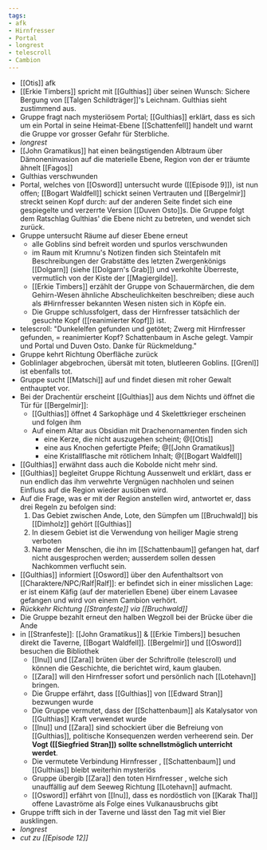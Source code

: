 ```yaml
---
tags:
- afk
- Hirnfresser
- Portal
- longrest
- telescroll
- Cambion
---
```



- [[Otis]] afk
- [[Erkie Timbers]] spricht mit [[Gulthias]] über seinen Wunsch: Sichere Bergung von [[Talgen Schildträger]]'s Leichnam. Gulthias sieht zustimmend aus.
- Gruppe fragt nach mysteriösem Portal; [[Gulthias]] erklärt, dass es sich um ein Portal in seine Heimat-Ebene [[Schattenfell]] handelt und warnt die Gruppe vor grosser Gefahr für Sterbliche. 
- *longrest*
- [[John Gramatikus]] hat einen beängstigenden Albtraum über Dämoneninvasion auf die materielle Ebene, Region von der er träumte ähnelt [[Fagos]]
- Gulthias verschwunden
- Portal, welches von [[Osword]] untersucht wurde ([[Episode 9]]), ist nun offen; [[Bogart Waldfell]] schickt seinen Vertrauten und [[Bergelmir]] streckt seinen Kopf durch: auf der anderen Seite findet sich eine gespiegelte und verzerrte Version [[Duven Osto]]s. Die Gruppe folgt dem Ratschlag Gulthias' die Ebene nicht zu betreten, und wendet sich zurück.
- Gruppe untersucht Räume auf dieser Ebene erneut
	- alle Goblins sind befreit worden und spurlos verschwunden
	- im Raum mit Krumnu's Notizen finden sich Steintafeln mit Beschreibungen der Grabstätte des letzten Zwergenkönigs [[Dolgarn]] (siehe [[Dolgarn's Grab]]) und verkohlte Überreste, vermutlich von der Kiste der [[Magiergilde]].
	- [[Erkie Timbers]] erzählt der Gruppe von Schauermärchen, die dem Gehirn-Wesen ähnliche Abscheulichkeiten beschreiben; diese auch als #Hirnfresser bekannten Wesen nisten sich in Köpfe ein.
	- Die Gruppe schlussfolgert, dass der Hirnfresser  tatsächlich der gesuchte Kopf ([[reanimierter Kopf]]) ist.
- telescroll: "Dunkelelfen gefunden und getötet; Zwerg mit Hirnfresser gefunden, = reanimierter Kopf? Schattenbaum in Asche gelegt. Vampir und Portal und Duven Osto. Danke für Rückmeldung."
- Gruppe kehrt Richtung Oberfläche zurück
- Goblinlager abgebrochen, übersät mit toten, blutleeren Goblins. [[Grenl]] ist ebenfalls tot.
- Gruppe sucht [[Matschi]] auf und findet diesen mit roher Gewalt enthauptet vor.
- Bei der Drachentür erscheint [[Gulthias]] aus dem Nichts und öffnet die Tür für [[Bergelmir]]:
	- [[Gulthias]] öffnet 4 Sarkophäge und 4 Skelettkrieger erscheinen und folgen ihm
	- Auf einem Altar aus Obsidian mit Drachenornamenten finden sich
		- eine Kerze, die nicht auszugehen scheint; @[[Otis]]
		- eine aus Knochen gefertigte Pfeife; @[[John Gramatikus]]
		- eine Kristallflasche mit rötlichem Inhalt; @[[Bogart Waldfell]]
- [[Gulthias]] erwähnt dass auch die Kobolde nicht mehr sind.
- [[Gulthias]] begleitet Gruppe Richtung Aussenwelt und erklärt, dass er nun endlich das ihm verwehrte Vergnügen nachholen und seinen Einfluss auf die Region wieder ausüben wird. 
- Auf die Frage, was er mit der Region anstellen wird, antwortet er, dass drei Regeln zu befolgen sind:
	1. Das Gebiet zwischen Ande, Lote, den Sümpfen um [[Bruchwald]] bis [[Dimholz]] gehört [[Gulthias]]
	2. In diesem Gebiet ist die Verwendung von heiliger Magie streng verboten
	3. Name der Menschen, die ihn im [[Schattenbaum]] gefangen hat, darf nicht ausgesprochen werden; ausserdem sollen dessen Nachkommen verflucht sein. 
- [[Gulthias]] informiert [[Osword]] über den Aufenthaltsort von [[Charaktere/NPC/Ralf|Ralf]]: er befindet sich in einer misslichen Lage: er ist einem Käfig (auf der materiellen Ebene) über einem Lavasee gefangen und wird von einem Cambion verhört. 
- *Rückkehr Richtung [[Stranfeste]] via [[Bruchwald]]* 
- Die Gruppe bezahlt erneut den halben Wegzoll bei der Brücke über die Ande 
- in [[Stranfeste]]: [[John Gramatikus]] & [[Erkie Timbers]] besuchen direkt die Taverne, [[Bogart Waldfell]]. [[Bergelmir]] und [[Osword]] besuchen die Bibliothek
	- [[Inu]] und [[Zara]] brüten über der Schriftrolle (telescroll) und können die Geschichte, die berichtet wird, kaum glauben.
	- [[Zara]] will den Hirnfresser sofort und persönlich nach [[Lotehavn]] bringen.
	- Die Gruppe erfährt, dass [[Gulthias]] von [[Edward Stran]] bezwungen wurde
	- Die Gruppe vermutet, dass der [[Schattenbaum]] als Katalysator von [[Gulthias]] Kraft verwendet wurde
	- [[Inu]] und [[Zara]] sind schockiert über die Befreiung von [[Gulthias]], politische Konsequenzen werden verheerend sein. Der **Vogt ([[Siegfried Stran]]) sollte schnellstmöglich unterricht werdet**.
	- Die vermutete Verbindung Hirnfresser , [[Schattenbaum]] und [[Gulthias]] bleibt weiterhin mysteriös
	- Gruppe übergib [[Zara]] den toten Hirnfresser , welche sich unauffällig auf dem Seeweg Richtung [[Lotehavn]] aufmacht.
	- [[Osword]] erfährt von [[Inu]], dass es nordöstlich von [[Karak Thal]] offene Lavaströme als Folge eines Vulkanausbruchs gibt
- Gruppe trifft sich in der Taverne und lässt den Tag mit viel Bier ausklingen.
- *longrest*
- *cut zu [[Episode 12]]*

